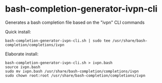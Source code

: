 # bash-completion-generator-ivpn-cli
Generates a bash completion file based on the "ivpn" CLI commands

Quick install:
```
bash-completion-generator-ivpn-cli.sh | sudo tee /usr/share/bash-completion/completions/ivpn
```

Elaborate install:
```
bash-completion-generator-ivpn-cli.sh > ivpn.bash
source ivpn.bash
sudo mv ivpn.bash /usr/share/bash-completion/completions/ivpn
sudo chown root:root /usr/share/bash-completion/completions/ivpn
```
